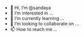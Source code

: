 - 👋 Hi, I’m @sandaya
- 👀 I’m interested in ...
- 🌱 I’m currently learning ...
- 💞️ I’m looking to collaborate on ...
- 📫 How to reach me ...

<!---
sandaya/sandaya is a ✨ special ✨ repository because its `README.md` (this file) appears on your GitHub profile.
You can click the Preview link to take a look at your changes.
--->
